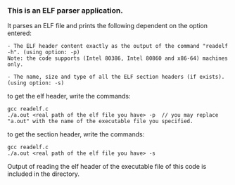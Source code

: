 ### This is an ELF parser application.
It parses an ELF file and prints the following dependent on the option entered:

    - The ELF header content exactly as the output of the command "readelf -h". (using option: -p)
	Note: the code supports (Intel 80386, Intel 80860 and x86-64) machines only. 

    - The name, size and type of all the ELF section headers (if exists). (using option: -s)

to get the elf header, write the commands:
```
gcc readelf.c
./a.out <real path of the elf file you have> -p  // you may replace "a.out" with the name of the executable file you specified.
```
to get the section header, write the commands:
```
gcc readelf.c
./a.out <real path of the elf file you have> -s
```

Output of reading the elf header of the executable file of this code is included in the directory.
